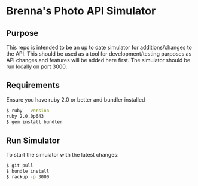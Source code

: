 # Brenna's Photo API Simulator

## Purpose

This repo is intended to be an up to date simulator for additions/changes to the API. This should be used as a tool for development/testing purposes as API changes and features will be added here first. The simulator should be run locally on port 3000.

## Requirements

Ensure you have ruby 2.0 or better and bundler installed

```bash
$ ruby --version
ruby 2.0.0p643
$ gem install bundler
```

## Run Simulator

To start the simulator with the latest changes:

```bash
$ git pull
$ bundle install
$ rackup -p 3000
```
